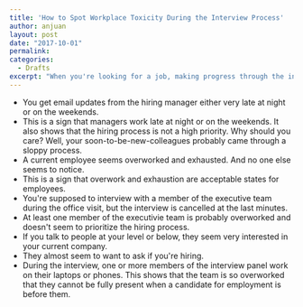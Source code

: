 ```yaml
---
title: 'How to Spot Workplace Toxicity During the Interview Process'
author: anjuan
layout: post
date: "2017-10-01"
permalink:
categories:
  - Drafts
excerpt: "When you're looking for a job, making progress through the interview process can be exciting. However, don't let it blind you to clues that the company may have a toxic workplace."
---
```


* You get email updates from the hiring manager either very late at night or on the weekends.
 * This is a sign that managers work late at night or on the weekends. It also shows that the hiring process is not a high priority. Why should you care? Well, your soon-to-be-new-colleagues probably came through a sloppy process.
* A current employee seems overworked and exhausted. And no one else seems to notice.
 * This is a sign that overwork and exhaustion are acceptable states for employees.
* You're supposed to interview with a member of the executive team during the office visit, but the interview is cancelled at the last minutes.
 * At least one member of the executivie team is probably overworked and doesn't seem to prioritize the hiring process.
 * If you talk to people at your level or below, they seem very interested in your current company.
  * They almost seem to want to ask if you're hiring.
* During the interview, one or more members of the interview panel work on their laptops or phones. This shows that the team is so overworked that they cannot be fully present when a candidate for employment is before them. 
